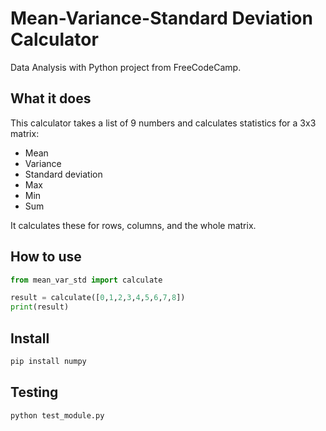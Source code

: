 # Mean-Variance-Standard Deviation Calculator

Data Analysis with Python project from FreeCodeCamp.

## What it does

This calculator takes a list of 9 numbers and calculates statistics for a 3x3 matrix:
- Mean
- Variance
- Standard deviation
- Max
- Min
- Sum

It calculates these for rows, columns, and the whole matrix.

## How to use

```python
from mean_var_std import calculate

result = calculate([0,1,2,3,4,5,6,7,8])
print(result)
```

## Install

```bash
pip install numpy
```

## Testing

```bash
python test_module.py
```
